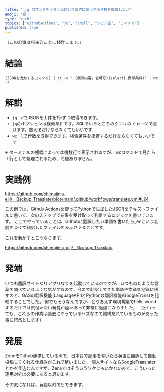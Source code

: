 ```yaml
---
title: "`jq`コマンドをうまく駆使して条件に該当する件数を取得したい"
emoji: "😄"
type: "tech"
topics: ["GithubActions", "jq", "shell", "シェル芸", "コマンド"]
published: true
---
```


（この記事は将来的に本に移行します。）

# 結論
`(JSONを出力するコマンド) | jq -c '.(表示内容。省略可)|select(.表示条件)' | wc -l`

# 解説
- `jq -c`でJSONを１件を1行ずつ取得できます。
- `jq`のオプションは検索条件です。SQLでいうところのクエリのイメージで書けます。数えるだけならなくてもいいです
- `wc -l`で行数を取得できます。検索条件を指定するだけならなくてもいいです

※ ターミナルの横幅によっては複数行で表示されますが、wcコマンドで見たら１行として処理されるため、問題ありません。

# 実践例
https://github.com/shimajima-eiji/__Backup_Translate/blob/main/.github/workflows/translate.yml#L24

この例では、Github Actionsを使ってPythonで生成したJSONをテキストファイルに書いて、次のステップで結果を受け取って判断するロジックを書いています。
ここでやっていることは、Githubに翻訳したい単語を書いたら_enという名前をつけて翻訳したファイルを表示させることです。

これを動かすとこうなります。

https://github.com/shimajima-eiji/__Backup_Translate

# 発端
いつも翻訳サイトなりアプリなりを起動しているのですが、いつも似たような言葉を調べているような気がするので、今まで翻訳してきた単語や文章を記録に残すのと、GASの翻訳機能(LanguageAPI)とPythonの翻訳機能(GoogleTrans)を比較することでした。
何でもそうなんですが、とりあえず環境構築でhello worldするだけでは気付かない発見が色々あって非常に勉強になりました。
（といっても、これらの作業は過去にやっているハズなので結構忘れているものがあった事に愕然とします）

# 発展
ZennをGithub連携しているので、日本語で記事を書いたら英語に翻訳して自動投稿してくれる仕組みがこれで整いました。
個人サイトならGoogleTranslaterとかを仕込むんですが、Zennではそういうワケにもいかないので、こういった運用対処は必要になると思います。

その気になれば、英語以外でもできます。
